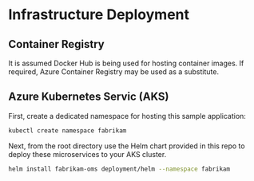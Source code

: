 # Infrastructure Deployment

## Container Registry

It is assumed Docker Hub is being used for hosting container images. If required, Azure Container Registry may be used as a substitute.

## Azure Kubernetes Servic (AKS)

First, create a dedicated namespace for hosting this sample application:

```bash
kubectl create namespace fabrikam
```

Next, from the root directory use the Helm chart provided in this repo to deploy these microservices to your AKS cluster.

```bash
helm install fabrikam-oms deployment/helm --namespace fabrikam
```